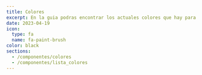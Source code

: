 ```yaml
---
title: Colores
excerpt: En la guia podras encontrar los actuales colores que hay para el sitio y como poder cambiarlos
date: 2023-04-19
icon:
  type: fa
  name: fa-paint-brush
color: black
sections:
  - /componentes/colores
  - /componentes/lista_colores
---
```

